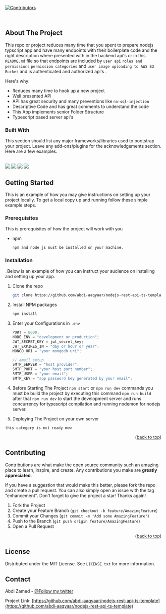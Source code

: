 <a name="readme-top"></a>

[![Contributors][contributors-shield]][contributors-url]

<br />

<!-- ABOUT THE PROJECT -->

## About The Project

This repo or project reduces many time that you spent to prepare nodejs typscript app and have many endpoints with their boilerplate code and the right description where presented with in the backend api's or in this `README.md` file so that endpoints are included by `user api` `roles and permissions` `permission categories` and `user image uploading to AWS S3 Bucket` and is authenticated and authorized api's .

Here's why:

- Reduces many time to hook up a new project
- Well presented API
- API has great security and many preventions like `no-sql-injection`
- Descriptive Code and has great comments to understand the code
- This App implements senior Folder Structure
- Typescript based server api's

### Built With

This section should list any major frameworks/libraries used to bootstrap your project. Leave any add-ons/plugins for the acknowledgements section. Here are a few examples.

 <br>
  <img src="https://skillicons.dev/icons?i=nodejs">
  <img src="https://skillicons.dev/icons?i=ts">
  <img src="https://skillicons.dev/icons?i=express">
  <img src="https://skillicons.dev/icons?i=mongodb">
  <br>

<!-- GETTING STARTED -->

## Getting Started

This is an example of how you may give instructions on setting up your project locally.
To get a local copy up and running follow these simple example steps.

### Prerequisites

This is prerequisites of how the project will work with
you

- npm
  ```sh
  npm and node js must be installed on your machine.
  ```

### Installation

\_Below is an example of how you can instruct your audience on installing and setting up your app.

1. Clone the repo
   ```sh
   git clone https://github.com/abdi-aaqyaar/nodejs-rest-api-ts-template.git
   ```
2. Install NPM packages
   ```sh
   npm install
   ```
3. Enter your Configurations in `.env`

   ```js
   PORT = 8000;
   NODE_ENV = "development or production";
   JWT_SECRET_KEY = jwt_secret_key;
   JWT_EXPIRES_IN = "day or hour or year";
   MONGO_URI = "your mongodb uri";

   // email setup
   SMTP_SERVER = "host provider";
   SMTP_PORT = "your host port number";
   SMTP_USER = "your email";
   SMTP_KEY = "app password key generated by your email";
   ```

4. Before Starting The Project
   `npm start` or `npm run dev` commands you must be build the project by executing this command
   `npm run build`
   after that `npm run dev` to start the development server and runs concurrency for typescript compilation and running nodemon for nodejs server.
5. Deploying The Project on your own server

`this category is not ready now`

<p align="right">(<a href="#readme-top">back to top</a>)</p>
<!-- CONTRIBUTING -->

## Contributing

Contributions are what make the open source community such an amazing place to learn, inspire, and create. Any contributions you make are **greatly appreciated**.

If you have a suggestion that would make this better, please fork the repo and create a pull request. You can also simply open an issue with the tag "enhancement".
Don't forget to give the project a star! Thanks again!

1. Fork the Project
2. Create your Feature Branch (`git checkout -b feature/AmazingFeature`)
3. Commit your Changes (`git commit -m 'Add some AmazingFeature'`)
4. Push to the Branch (`git push origin feature/AmazingFeature`)
5. Open a Pull Request

<p align="right">(<a href="#readme-top">back to top</a>)</p>

<!-- LICENSE -->

## License

Distributed under the MIT License. See `LICENSE.txt` for more information.

<!-- CONTACT -->

## Contact

Abdi Zamed - [@Follow my twitter](https://twitter.com/abdi-aaqyaar)

Project Link: [https://github.com/abdi-aaqyaar/nodejs-rest-api-ts-template](https://github.com/abdi-aaqyaar/nodejs-rest-api-ts-template)

[contributors-shield]: https://img.shields.io/github/contributors/abdi-aaqyaar/nodejs-rest-api-ts-template.svg?style=for-the-badge
[contributors-url]: https://github.com/abdi-aaqyaar/nodejs-rest-api-ts-template/graphs/contributors
